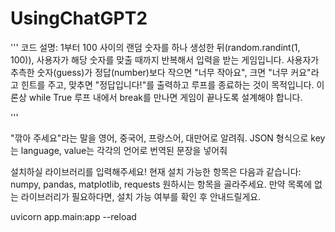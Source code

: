 # UsingChatGPT2

'''
코드 설명: 1부터 100 사이의 랜덤 숫자를 하나 생성한 뒤(random.randint(1, 100)),
사용자가 해당 숫자를 맞출 때까지 반복해서 입력을 받는 게임입니다.
사용자가 추측한 숫자(guess)가 정답(number)보다 작으면 "너무 작아요",
크면 "너무 커요"라고 힌트를 주고, 맞추면 "정답입니다!"를 출력하고 루프를 종료하는 것이 목적입니다.
이론상 while True 루프 내에서 break를 만나면 게임이 끝나도록 설계해야 합니다.

'''

"깎아 주세요"라는 말을 영어, 중국어, 프랑스어, 대만어로 알려줘.
JSON 형식으로 key는 language, value는 각각의 언어로 번역된 문장을 넣어줘


설치하실 라이브러리를 입력해주세요!
현재 설치 가능한 항목은 다음과 같습니다:
numpy, pandas, matplotlib, requests
원하시는 항목을 골라주세요. 만약 목록에 없는 라이브러리가 필요하다면, 설치 가능 여부를 확인 후 안내드릴게요.




uvicorn app.main:app --reload
